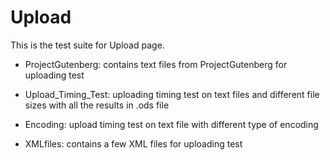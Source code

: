 # Upload

This is the test suite for Upload page.

- ProjectGutenberg: contains text files from ProjectGutenberg for uploading test

- Upload_Timing_Test: uploading timing test on text files and different file sizes
 with all the results in .ods file
 
- Encoding: upload timing test on text file with different type of encoding

- XMLfiles: contains a few XML files for uploading test
